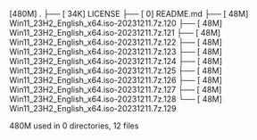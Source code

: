 [480M]  .
├── [ 34K]  LICENSE
├── [   0]  README.md
├── [ 48M]  Win11_23H2_English_x64.iso-20231211.7z.120
├── [ 48M]  Win11_23H2_English_x64.iso-20231211.7z.121
├── [ 48M]  Win11_23H2_English_x64.iso-20231211.7z.122
├── [ 48M]  Win11_23H2_English_x64.iso-20231211.7z.123
├── [ 48M]  Win11_23H2_English_x64.iso-20231211.7z.124
├── [ 48M]  Win11_23H2_English_x64.iso-20231211.7z.125
├── [ 48M]  Win11_23H2_English_x64.iso-20231211.7z.126
├── [ 48M]  Win11_23H2_English_x64.iso-20231211.7z.127
├── [ 48M]  Win11_23H2_English_x64.iso-20231211.7z.128
└── [ 48M]  Win11_23H2_English_x64.iso-20231211.7z.129

 480M used in 0 directories, 12 files
